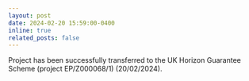 ```yaml
---
layout: post
date: 2024-02-20 15:59:00-0400
inline: true
related_posts: false
---
```


Project has been successfully transferred to the UK Horizon Guarantee Scheme (project EP/Z000068/1) (20/02/2024).
